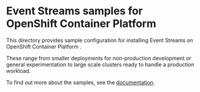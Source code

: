 # Event Streams samples for OpenShift Container Platform

This directory provides sample configuration for installing Event Streams on OpenShift Container Platform .

These range from smaller deployments for non-production development or general experimentation to large scale clusters ready to handle a production workload.

To find out more about the samples, see the [documentation](https://ibm.github.io/event-automation/es/installing/planning/#sample-deployments).

